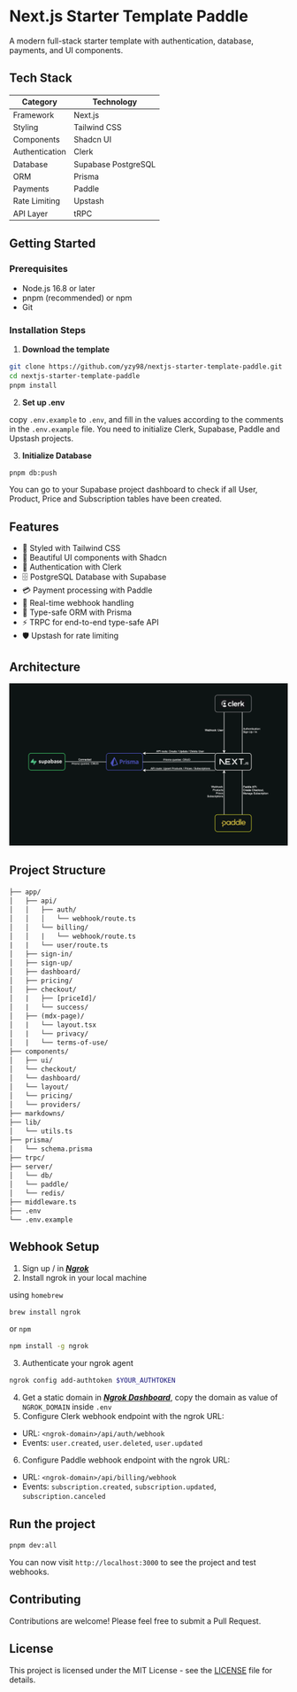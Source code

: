 # Next.js Starter Template Paddle

A modern full-stack starter template with authentication, database, payments, and UI components.

## Tech Stack

| Category       | Technology          |
| -------------- | ------------------- |
| Framework      | Next.js             |
| Styling        | Tailwind CSS        |
| Components     | Shadcn UI           |
| Authentication | Clerk               |
| Database       | Supabase PostgreSQL |
| ORM            | Prisma              |
| Payments       | Paddle              |
| Rate Limiting  | Upstash             |
| API Layer      | tRPC                |

## Getting Started

### Prerequisites

- Node.js 16.8 or later
- pnpm (recommended) or npm
- Git

### Installation Steps

1. **Download the template**

```bash
git clone https://github.com/yzy98/nextjs-starter-template-paddle.git
cd nextjs-starter-template-paddle
pnpm install
```

2. **Set up .env**

copy `.env.example` to `.env`, and fill in the values according to the comments in the `.env.example` file.
You need to initialize Clerk, Supabase, Paddle and Upstash projects.

3. **Initialize Database**

```bash
pnpm db:push
```

You can go to your Supabase project dashboard to check if all User, Product, Price and Subscription tables have been created.

## Features

- 🎯 Styled with Tailwind CSS
- 🎨 Beautiful UI components with Shadcn
- 🔐 Authentication with Clerk
- 🗄️ PostgreSQL Database with Supabase
- 💳 Payment processing with Paddle
- 🔄 Real-time webhook handling
- 🚀 Type-safe ORM with Prisma
- ⚡️ TRPC for end-to-end type-safe API
- 🛡️ Upstash for rate limiting

## Architecture

![Architecture](./public/images/architecture.png)

## Project Structure

```
├── app/
│   ├── api/
│   │   ├── auth/
│   │   │   └── webhook/route.ts
│   │   └── billing/
│   │   |   └── webhook/route.ts
|   |   └── user/route.ts
│   ├── sign-in/
│   ├── sign-up/
│   ├── dashboard/
│   ├── pricing/
│   ├── checkout/
│   |   ├── [priceId]/
│   |   └── success/
│   ├── (mdx-page)/
│   |   └── layout.tsx
│   |   └── privacy/
│   |   └── terms-of-use/
├── components/
│   ├── ui/
│   └── checkout/
│   └── dashboard/
│   └── layout/
│   └── pricing/
│   └── providers/
├── markdowns/
├── lib/
│   └── utils.ts
├── prisma/
│   └── schema.prisma
├── trpc/
├── server/
│   └── db/
│   └── paddle/
│   └── redis/
├── middleware.ts
├── .env
└── .env.example
```

## Webhook Setup

1. Sign up / in **_[Ngrok](https://dashboard.ngrok.com/signup)_**
1. Install ngrok in your local machine

using `homebrew`

```bash
brew install ngrok
```

or `npm`

```bash
npm install -g ngrok
```

3. Authenticate your ngrok agent

```bash
ngrok config add-authtoken $YOUR_AUTHTOKEN
```

4. Get a static domain in **_[Ngrok Dashboard](https://dashboard.ngrok.com/domains)_**, copy the domain as value of `NGROK_DOMAIN` inside `.env`
5. Configure Clerk webhook endpoint with the ngrok URL:

- URL: `<ngrok-domain>/api/auth/webhook`
- Events: `user.created`, `user.deleted`, `user.updated`

6. Configure Paddle webhook endpoint with the ngrok URL:

- URL: `<ngrok-domain>/api/billing/webhook`
- Events: `subscription.created`, `subscription.updated`, `subscription.canceled`

## Run the project

```bash
pnpm dev:all
```

You can now visit `http://localhost:3000` to see the project and test webhooks.

## Contributing

Contributions are welcome! Please feel free to submit a Pull Request.

## License

This project is licensed under the MIT License - see the [LICENSE](LICENSE) file for details.
